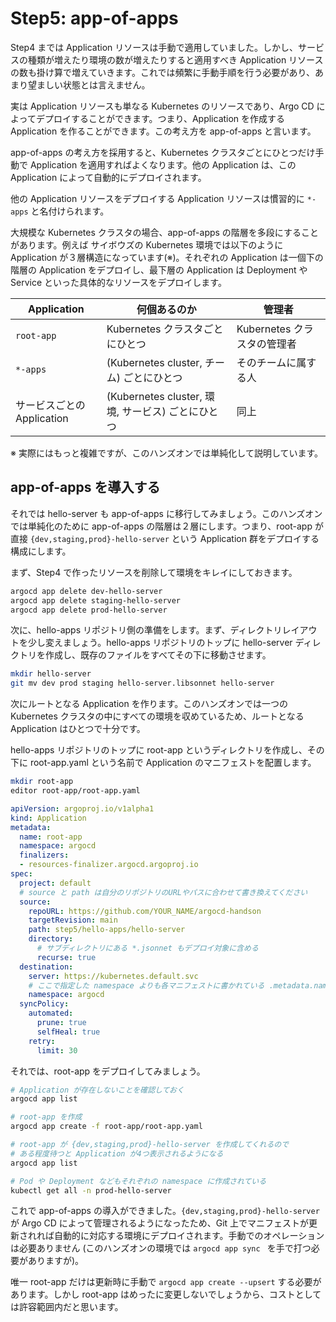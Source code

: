 # Step5: app-of-apps

Step4 までは Application リソースは手動で適用していました。しかし、サービスの種類が増えたり環境の数が増えたりすると適用すべき Application リソースの数も掛け算で増えていきます。これでは頻繁に手動手順を行う必要があり、あまり望ましい状態とは言えません。

実は Application リソースも単なる Kubernetes のリソースであり、Argo CD によってデプロイすることができます。つまり、Application を作成する Application を作ることができます。この考え方を app-of-apps と言います。

app-of-apps の考え方を採用すると、Kubernetes クラスタごとにひとつだけ手動で Application を適用すればよくなります。他の Application は、この Application によって自動的にデプロイされます。

他の Application リソースをデプロイする Application リソースは慣習的に `*-apps` と名付けられます。

大規模な Kubernetes クラスタの場合、app-of-apps の階層を多段にすることがあります。例えば サイボウズの Kubernetes 環境では以下のように Application が３層構造になっています(※)。それぞれの Application は一個下の階層の Application をデプロイし、最下層の Application は Deployment や Service といった具体的なリソースをデプロイします。

| Application | 何個あるのか | 管理者
| ----------- | ------------- | ----
| `root-app` | Kubernetes クラスタごとにひとつ | Kubernetes クラスタの管理者
| `*-apps` | (Kubernetes cluster, チーム) ごとにひとつ | そのチームに属する人
| サービスごとの Application | (Kubernetes cluster, 環境, サービス) ごとにひとつ | 同上

※ 実際にはもっと複雑ですが、このハンズオンでは単純化して説明しています。

## app-of-apps を導入する

それでは hello-server も app-of-apps に移行してみましょう。このハンズオンでは単純化のために app-of-apps の階層は２層にします。つまり、root-app が直接 `{dev,staging,prod}-hello-server` という Application 群をデプロイする構成にします。

まず、Step4 で作ったリソースを削除して環境をキレイにしておきます。

```bash
argocd app delete dev-hello-server
argocd app delete staging-hello-server
argocd app delete prod-hello-server
```

次に、hello-apps リポジトリ側の準備をします。まず、ディレクトリレイアウトを少し変えましょう。hello-apps リポジトリのトップに hello-server ディレクトリを作成し、既存のファイルをすべてその下に移動させます。

```bash
mkdir hello-server
git mv dev prod staging hello-server.libsonnet hello-server
```

次にルートとなる Application を作ります。このハンズオンでは一つの Kubernetes クラスタの中にすべての環境を収めているため、ルートとなる Application はひとつで十分です。

hello-apps リポジトリのトップに root-app というディレクトリを作成し、その下に root-app.yaml という名前で Application のマニフェストを配置します。

```bash
mkdir root-app
editor root-app/root-app.yaml
```

```yaml
apiVersion: argoproj.io/v1alpha1
kind: Application
metadata:
  name: root-app
  namespace: argocd
  finalizers:
  - resources-finalizer.argocd.argoproj.io
spec:
  project: default
  # source と path は自分のリポジトリのURLやパスに合わせて書き換えてください
  source:
    repoURL: https://github.com/YOUR_NAME/argocd-handson
    targetRevision: main
    path: step5/hello-apps/hello-server
    directory:
      # サブディレクトリにある *.jsonnet もデプロイ対象に含める
      recurse: true
  destination:
    server: https://kubernetes.default.svc
    # ここで指定した namespace よりも各マニフェストに書かれている .metadata.namespace のほうが優先される。
    namespace: argocd
  syncPolicy:
    automated:
      prune: true
      selfHeal: true
    retry:
      limit: 30
```

それでは、root-app をデプロイしてみましょう。

```bash
# Application が存在しないことを確認しておく
argocd app list

# root-app を作成
argocd app create -f root-app/root-app.yaml

# root-app が {dev,staging,prod}-hello-server を作成してくれるので
# ある程度待つと Application が4つ表示されるようになる
argocd app list

# Pod や Deployment などもそれぞれの namespace に作成されている
kubectl get all -n prod-hello-server
```

これで app-of-apps の導入ができました。`{dev,staging,prod}-hello-server` が Argo CD によって管理されるようになったため、Git 上でマニフェストが更新されれば自動的に対応する環境にデプロイされます。手動でのオペレーションは必要ありません (このハンズオンの環境では `argocd app sync ` を手で打つ必要がありますが)。

唯一 root-app だけは更新時に手動で `argocd app create --upsert` する必要があります。しかし root-app はめったに変更しないでしょうから、コストとしては許容範囲内だと思います。
